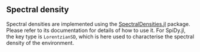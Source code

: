 ## Spectral density
Spectral densities are implemented using the [SpectralDensities.jl](https://github.com/quantum-exeter/SpectralDensities.jl) package.
Please refer to its documentation for details of how to use it. For SpiDy.jl, the key type is `LorentzianSD`, which is here used to characterise the spectral density of the environment.